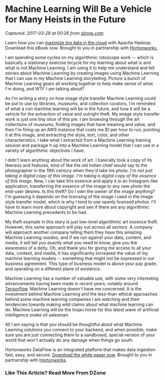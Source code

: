 # Machine Learning Will Be a Vehicle for Many Heists in the Future

_Captured: 2017-03-28 at 00:26 from [dzone.com](https://dzone.com/articles/machine-learning-will-be-a-vehicle-for-many-heists)_

Learn how you can [maximize big data in the cloud](https://dzone.com/go?i=177153&u=http%3A%2F%2Fhortonworks.com%2Finfo%2Fmaximize-big-data-cloud-aws-ebook%2F%3Futm_medium%3Dsponsored-content%26utm_source%3Ddzone%26utm_campaign%3Daws) with Apache Hadoop. Download this eBook now. Brought to you in partnership with [Hortonworks.](https://dzone.com/go?i=177153&u=http%3A%2F%2Fhortonworks.com%2Finfo%2Fmaximize-big-data-cloud-aws-ebook%2F%3Futm_medium%3Dsponsored-content%26utm_source%3Ddzone%26utm_campaign%3Daws)

I am spending some cycles on my algorithmic rotoscope work -- which is basically a stationary exercise bicycle for my learning about what is and what is not Machine Learning. I am using it to help me understand and tell stories about Machine Learning by creating images using Machine Learning that I can use in my Machine Learning storytelling. Picture a bunch of Machine Learning gears all working together to help make sense of what I'm doing, and WTF I am talking about?

As I'm writing a story on how image style transfer Machine Learning could be put to use by libraries, museums, and collection curators, I'm reminded of what a con machine learning will be in the future, and how it will be a vehicle for the extraction of value and outright theft. My image style transfer work is just one tiny slice of this pie. I am browsing through the art collections of museums, finding images that have meaning and value, and then I'm firing up an AWS instance that costs me $1 per hour to run, pointing it at this image, and extracting the style, text, color, and other characteristics. I take what I extracted from a Machine Learning training session and package it up into a Machine Learning model that I can use in a variety of algorithmic objectives I have.

I didn't learn anything about the work of art. I basically took a copy of its likeness and features, kind of like the old Indian chief would say to the photographer in the 19th century when they'd take his photo. _I'm not just taking a digital copy of this image. I'm taking a digital copy of the essence of this image._ Now, I can take this essence and apply it in an Instagram-like application, transferring the essence of the image to any new photo the end-user desires. Is this theft? Do I own the owner of the image anything? I'm guessing it depends on the licensing of the image I used in the image style transfer model, which is why I tend to use openly licensed photos. I'll have to learn more about copyright and see if there are any algorithmic Machine Learning precedents to be had.

My theft example in this story is just low-level algorithmic art essence theft. However, this same approach will play out across all sectors. A company will approach another company telling them they have this amazing Machine Learning voodoo, and if we run against your data, content, and media, it will tell you exactly what you need to know, give you the awareness of a deity. Oh, and thank you for giving me access to all your data, content, and media, it has significantly increased the value of my machine learning models -- something that might not be expressed in our business agreement. This type of business model is above your pay grade, and operating on a different plane of existence.

Machine Learning has a number of valuable use, with some very interesting advancements having been made in recent years, notably around [Tensorflow](https://www.tensorflow.org/). Machine Learning doesn't have me concerned. It is the investment behind Machine Learning and the less-than-ethical approaches behind some machine learning companies I am watching and their tendencies towards making wild claims about what machine learning can do. Machine Learning will be the trojan horse for this latest wave of artificial intelligence snake oil salesman.

All I am saying is that you should be thoughtful about what Machine Learning solutions you connect to your backend, and when possible, make sure you are just connecting them to a sandboxed, special version of your world that won't actually do any damage when things go south.

Hortonworks DataFlow is an integrated platform that makes data ingestion fast, easy, and secure. [Download the white paper now](https://dzone.com/go?i=133024&u=http%3A%2F%2Fhortonworks.com%2Finfo%2Fdata-ingestion%2F%3Futm_medium%3Dsponsored-content%26utm_source%3Ddzone%26utm_campaign%3Ddata-ingestion). Brought to you in partnership with [Hortonworks](https://dzone.com/go?i=133024&u=http%3A%2F%2Fhortonworks.com%2Finfo%2Fdata-ingestion%2F%3Futm_medium%3Dsponsored-content%26utm_source%3Ddzone%26utm_campaign%3Ddata-ingestion).

### Like This Article? Read More From DZone
